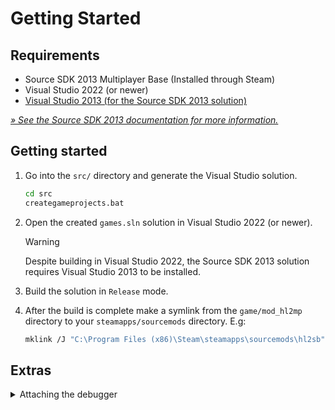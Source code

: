# Getting Started

## Requirements

- Source SDK 2013 Multiplayer Base (Installed through Steam)
- Visual Studio 2022 (or newer)
- [Visual Studio 2013 (for the Source SDK 2013 solution)](https://archive.org/details/en_visual_studio_community_2013_with_update_5_x86_dvd_6816332)

*[&raquo; See the Source SDK 2013 documentation for more information.](https://developer.valvesoftware.com/wiki/Source_SDK_2013)*

## Getting started

1. Go into the `src/` directory and generate the Visual Studio solution.

    ```bash
    cd src
    creategameprojects.bat
    ```

2. Open the created `games.sln` solution in Visual Studio 2022 (or newer).

    > [!WARNING]
    > Despite building in Visual Studio 2022, the Source SDK 2013 solution requires Visual Studio 2013 to be installed.

3. Build the solution in `Release` mode.

4. After the build is complete make a symlink from the `game/mod_hl2mp` directory to your `steamapps/sourcemods` directory. E.g:

    ```bash
    mklink /J "C:\Program Files (x86)\Steam\steamapps\sourcemods\hl2sb" "<path to this repo>\game\mod_hl2mp"
    ```

## Extras

<details>

<summary>Attaching the debugger</summary>

1. First generate the Visual Studio solution as described above.

2. Copy the `.env.example` file in the root of this repo to `.env`.

    ```bash
    cp .env.example .env
    ```

3. Fill the `.env` file with the described values

4. Then run the `setupprojects.sh` script in `src` to modify the Visual Studio project files.

    ```bash
    cd src
    ./setupprojects.sh
    ```

    This will setup the Client Visual Studio project for debugging.

5. Start the Visual Studio solution

6. Set the `Client` project as the startup project

7. Press `F5` to start the debugger

> Alternatively for a manual approach: [check the official docs and use values like this:](https://developer.valvesoftware.com/wiki/Installing_and_Debugging_the_Source_Code)
> - Command: `C:\Program Files %28x86%29\Steam\steamapps\common\Source SDK Base 2013 Multiplayer\hl2.exe`
> - Command Arguments: `-allowdebug -dev -sw -game "C:\Program Files (x86)\Steam\steamapps\sourcemods\mod_hl2mp"`
> - Working Directory: `C:\Program Files %28x86%29\Steam\steamapps\common\Source SDK Base 2013 Multiplayer`

</details>

